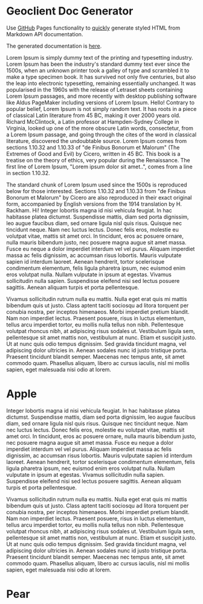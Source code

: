 Geoclient Doc Generator
=======================

Use [GitHub](#apple) Pages functionality to [quickly](#name-anchor) generate styled HTML from Markdown API documentation.

The generated documentation is [here](http://mlipper.github.io/geoclient-api-doc).


Lorem Ipsum is simply dummy text of the printing and typesetting industry. Lorem Ipsum has been the industry's standard dummy text ever since the 1500s, when an unknown printer took a galley of type and scrambled it to make a type specimen book. It has survived not only five centuries, but also the leap into electronic typesetting, remaining essentially unchanged. It was popularised in the 1960s with the release of Letraset sheets containing Lorem Ipsum passages, and more recently with desktop publishing software like Aldus PageMaker including versions of Lorem Ipsum.
<a id="id-anchor">Hello!</a>
Contrary to popular belief, Lorem Ipsum is not simply random text. It has roots in a piece of classical Latin literature from 45 BC, making it over 2000 years old. Richard McClintock, a Latin professor at Hampden-Sydney College in Virginia, looked up one of the more obscure Latin words, consectetur, from a Lorem Ipsum passage, and going through the cites of the word in classical literature, discovered the undoubtable source. Lorem Ipsum comes from sections 1.10.32 and 1.10.33 of "de Finibus Bonorum et Malorum" (The Extremes of Good and Evil) by Cicero, written in 45 BC. This book is a treatise on the theory of ethics, very popular during the Renaissance. The first line of Lorem Ipsum, "Lorem ipsum dolor sit amet..", comes from a line in section 1.10.32.

The standard chunk of Lorem Ipsum used since the 1500s is reproduced below for those interested. Sections 1.10.32 and 1.10.33 from "de Finibus Bonorum et Malorum" by Cicero are also reproduced in their exact original form, accompanied by English versions from the 1914 translation by H. Rackham.
<a name="name-anchor">Hi!</a>
Integer lobortis magna id nisi vehicula feugiat. In hac habitasse platea dictumst. Suspendisse mattis, diam sed porta dignissim, leo augue faucibus diam, sed ornare ligula nisl quis risus. Quisque nec tincidunt neque. Nam nec luctus lectus. Donec felis eros, molestie eu volutpat vitae, mattis sit amet orci. In tincidunt, eros ac posuere ornare, nulla mauris bibendum justo, nec posuere magna augue sit amet massa. Fusce eu neque a dolor imperdiet interdum vel vel purus. Aliquam imperdiet massa ac felis dignissim, ac accumsan risus lobortis. Mauris vulputate sapien id interdum laoreet. Aenean hendrerit, tortor scelerisque condimentum elementum, felis ligula pharetra ipsum, nec euismod enim eros volutpat nulla. Nullam vulputate in ipsum at egestas. Vivamus sollicitudin nulla sapien. Suspendisse eleifend nisi sed lectus posuere sagittis. Aenean aliquam turpis et porta pellentesque.

Vivamus sollicitudin rutrum nulla eu mattis. Nulla eget erat quis mi mattis bibendum quis ut justo. Class aptent taciti sociosqu ad litora torquent per conubia nostra, per inceptos himenaeos. Morbi imperdiet pretium blandit. Nam non imperdiet lectus. Praesent posuere, risus in luctus elementum, tellus arcu imperdiet tortor, eu mollis nulla tellus non nibh. Pellentesque volutpat rhoncus nibh, at adipiscing risus sodales ut. Vestibulum ligula sem, pellentesque sit amet mattis non, vestibulum at nunc. Etiam et suscipit justo. Ut at nunc quis odio tempus dignissim. Sed gravida tincidunt magna, vel adipiscing dolor ultricies in. Aenean sodales nunc id justo tristique porta. Praesent tincidunt blandit semper. Maecenas nec tempus ante, sit amet commodo quam. Phasellus aliquam, libero ac cursus iaculis, nisl mi mollis sapien, eget malesuada nisi odio at lorem.

Apple
=====

Integer lobortis magna id nisi vehicula feugiat. In hac habitasse platea dictumst. Suspendisse mattis, diam sed porta dignissim, leo augue faucibus diam, sed ornare ligula nisl quis risus. Quisque nec tincidunt neque. Nam nec luctus lectus. Donec felis eros, molestie eu volutpat vitae, mattis sit amet orci. In tincidunt, eros ac posuere ornare, nulla mauris bibendum justo, nec posuere magna augue sit amet massa. Fusce eu neque a dolor imperdiet interdum vel vel purus. Aliquam imperdiet massa ac felis dignissim, ac accumsan risus lobortis. Mauris vulputate sapien id interdum laoreet. Aenean hendrerit, tortor scelerisque condimentum elementum, felis ligula pharetra ipsum, nec euismod enim eros volutpat nulla. Nullam vulputate in ipsum at egestas. Vivamus sollicitudin nulla sapien. Suspendisse eleifend nisi sed lectus posuere sagittis. Aenean aliquam turpis et porta pellentesque.

Vivamus sollicitudin rutrum nulla eu mattis. Nulla eget erat quis mi mattis bibendum quis ut justo. Class aptent taciti sociosqu ad litora torquent per conubia nostra, per inceptos himenaeos. Morbi imperdiet pretium blandit. Nam non imperdiet lectus. Praesent posuere, risus in luctus elementum, tellus arcu imperdiet tortor, eu mollis nulla tellus non nibh. Pellentesque volutpat rhoncus nibh, at adipiscing risus sodales ut. Vestibulum ligula sem, pellentesque sit amet mattis non, vestibulum at nunc. Etiam et suscipit justo. Ut at nunc quis odio tempus dignissim. Sed gravida tincidunt magna, vel adipiscing dolor ultricies in. Aenean sodales nunc id justo tristique porta. Praesent tincidunt blandit semper. Maecenas nec tempus ante, sit amet commodo quam. Phasellus aliquam, libero ac cursus iaculis, nisl mi mollis sapien, eget malesuada nisi odio at lorem.

Pear
====

